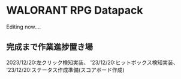 # WALORANT RPG Datapack

Editing now....

## 完成まで作業進捗置き場

2023/12/20:左クリック検知実装、
'23/12/20:ヒットボックス検知実装、
'23/12/20:ステータス作成準備(スコアボード作成)

